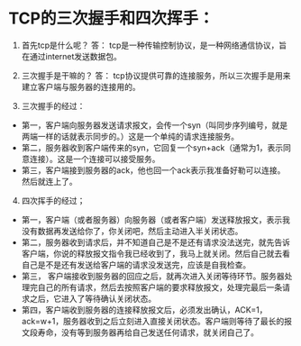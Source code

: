 <!--
 * @Author: your name
 * @Date: 2019-12-27 17:14:42
 * @LastEditTime : 2019-12-27 17:35:44
 * @LastEditors  : Please set LastEditors
 * @Description: In User Settings Edit
 * @FilePath: \beixiang_ly\ly_restart\20191227\1.md
 -->
# TCP的三次握手和四次挥手：

1. 首先tcp是什么呢？ 
答： tcp是一种传输控制协议，是一种网络通信协议，旨在通过internet发送数据包。
2. 三次握手是干嘛的？
答： tcp协议提供可靠的连接服务，所以三次握手是用来建立客户端与服务器的连接用的。
	
3. 三次握手的经过：
  - 第一，客户端向服务器发送请求报文，会传一个syn（叫同步序列编号，就是两端一样的话就表示同步的。）这是一个单纯的请求连接服务。
  - 第二，服务器收到客户端传来的syn，它回复一个syn+ack（通常为1，表示同意连接）。这是一个连接可以接受服务。
  - 第三，客户端接到服务器的ack，他也回一个ack表示我准备好勒可以连接。然后就连上了。

4. 四次挥手的经过；
  * 第一，客户端（或者服务器）向服务器（或者客户端）发送释放报文，表示我没有数据再发送给你了，你关闭吧，然后主动进入半关闭状态。
  * 第二，服务器收到请求后，并不知道自己是不是还有请求没法送完，就先告诉客户端，你说的释放报文指令我已经收到了，我马上就关闭。然后自己就去看自己是不是还有发送给客户端的请求没发送完，应该是自我检查。
  * 第三， 客户端接收到服务器的回应之后，就再次进入关闭等待环节。服务器处理完自己的所有请求，然后去按照客户端的要求释放报文，处理完最后一条请求之后，它进入了等待确认关闭状态。
  * 第四，客户端收到服务器的连接释放报文后，必须发出确认，ACK=1，ack=w+1，服务器收到之后立刻进入直接关闭状态。客户端则等待了最长的报文段寿命，没有等到服务器再给自己发送任何请求，就关闭自己了。
	

